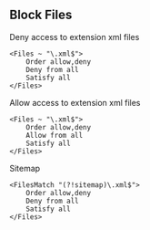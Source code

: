 ## Block Files

Deny access to extension xml files

	<Files ~ "\.xml$">
		Order allow,deny
		Deny from all
		Satisfy all
	</Files>

Allow access to extension xml files

	<Files ~ "\.xml$">
		Order allow,deny
		Allow from all
		Satisfy all
	</Files>

Sitemap

	<FilesMatch "(?!sitemap)\.xml$">
		Order allow,deny
		Deny from all
		Satisfy all
	</Files>
